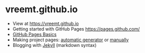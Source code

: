# vreemt.github.io

* View at <https://vreemt.github.io>
* Getting started with GitHub Pages <https://pages.github.com/>
* [GitHub Pages Basics](https://help.github.com/categories/github-pages-basics/)
* Making project pages: [automatic generator](https://help.github.com/articles/creating-pages-with-the-automatic-generator/) 
or [manually](https://help.github.com/articles/creating-project-pages-manually/)
* Blogging with [Jekyll](http://jekyllrb.com/) (markdown syntax)


